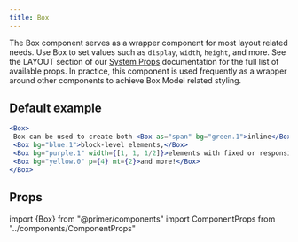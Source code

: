 ```yaml
---
title: Box
---
```



The Box component serves as a wrapper component for most layout related needs. Use Box to set values such as `display`,  `width`, `height`, and more. See the LAYOUT section of our [System Props](/system-props) documentation for the full list of available props. In practice, this component is used frequently as a wrapper around other components to achieve Box Model related styling.

## Default example

```jsx live live
<Box>
 Box can be used to create both <Box as="span" bg="green.1">inline</Box> and
 <Box bg="blue.1">block-level elements,</Box>
 <Box bg="purple.1" width={[1, 1, 1/2]}>elements with fixed or responsive width and height,</Box>
 <Box bg="yellow.0" p={4} mt={2}>and more!</Box>
</Box>
```

## Props

import {Box} from "@primer/components"
import ComponentProps from "../components/ComponentProps"

<ComponentProps Component={Box} name="Box" />
